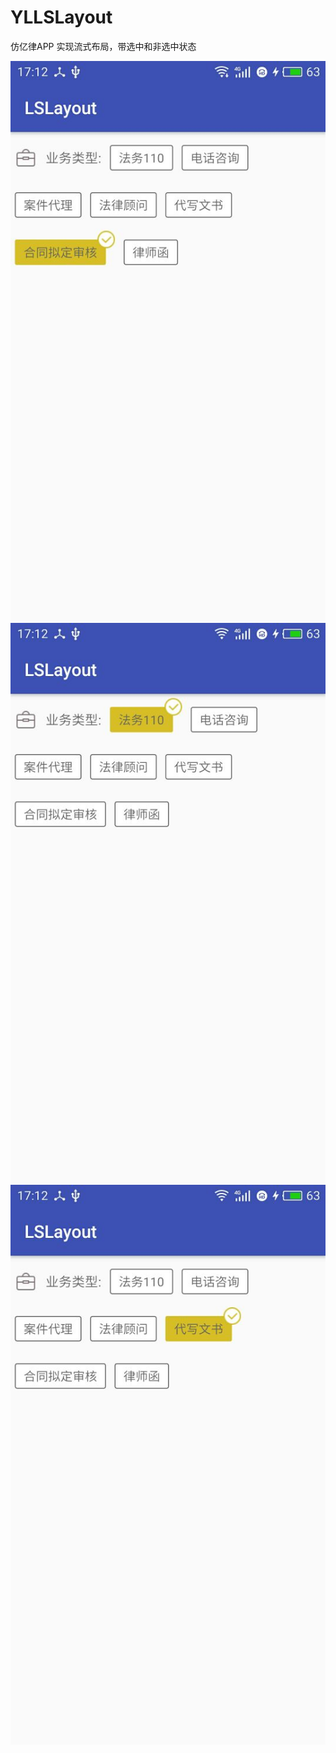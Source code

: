 # YLLSLayout
仿亿律APP 实现流式布局，带选中和非选中状态

![image](https://github.com/zhaoyasong/YLLSLayout/blob/master/xiaoguo_1.jpg) 
![image](https://github.com/zhaoyasong/YLLSLayout/blob/master/xiaoguo_2.jpg)
![image](https://github.com/zhaoyasong/YLLSLayout/blob/master/xiaoguo_3.jpg) 

